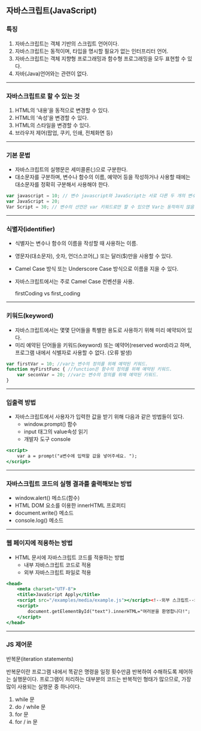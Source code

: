 ## 자바스크립트(JavaScript)

### 특징

1. 자바스크립트는 객체 기반의 스크립트 언어이다.
2. 자바스크립트는 동적이며, 타입을 명시할 필요가 없는 인터프리터 언어.
3. 자바스크립트는 객체 지향형 프로그래밍과 함수형 프로그래밍을 모두 표현할 수 있다.
4. 자바(Java)언어와는 관련이 없다.

---

### 자바스크립트로 할 수 있는 것

1. HTML의 ‘내용’을 동적으로 변경할 수 있다.
2. HTML의 ‘속성’을 변경할 수 있다.
3. HTML의 스타일을 변경할 수 있다.
4. 브라우저 제어(팝업, 쿠키, 인쇄, 전체화면 등)

---

### 기본 문법

- 자바스크립트의 실행문은 세미콜론(;)으로 구분한다.
- 대소문자를 구분하며, 변수나 함수의 이름, 예약어 등을 작성하거나 사용할 때에는 대소문자를 정확히 구분해서 사용해야 한다.

```jsx
var javascript = 10; // 변수 javascript와 JavaScript는 서로 다른 두 개의 변수로 인식됨.
var JavaScript = 20;
Var Script = 30; // 변수의 선언은 var 키워드로만 할 수 있으면 Var는 동작하지 않음.
```

---

### 식별자(identifier)

- 식별자는 변수나 함수의 이름을 작성할 때 사용하는 이름.
- 영문자(대소문자), 숫자, 언더스코어(_) 또는 달러($)만을 사용할 수 있다.
- Camel Case 방식 또는 Underscore Case 방식으로 이름을 지을 수 있다.
- 자바스크립트에서는 주로 Camel Case 컨벤션을 사용.
    
    firstCoding vs first_coding
    

---

### 키워드(keyword)

- 자바스크립트에서는 몇몇 단어들을 특별한 용도로 사용하기 위해 미리 예약되어 있다.
- 미리 예약된 단어들을 키워드(keyword) 또는 예약어(reserved word)라고 하며, 프로그램 내에서 식별자로 사용할 수 없다. (오류 발생)

```jsx
var firstVar = 10; //var는 변수의 정의를 위해 예약된 키워드.
function myFirstFunc { //function은 함수의 정의를 위해 예약된 키워드.
	var seconVar = 20; //var는 변수의 정의를 위해 예약된 키워드.
}
```

---

### 입출력 방법

- 자바스크립트에서 사용자가 입력한 값을 받기 위해 다음과 같은 방법들이 있다.
    - window.prompt() 함수
    - input 태그의 value속성 읽기
    - 개발자 도구 console

```jsx
<script>
	var a = prompt("a변수에 입력할 값을 넣어주세요. ");
</script>
```

---

### 자바스크립트 코드의 실행 결과를 출력해보는 방법

- window.alert() 메소드(함수)
- HTML DOM 요소를 이용한 innerHTML 프로퍼티
- document.write() 메소드
- console.log() 메소드

---

### 웹 페이지에 적용하는 방법

- HTML 문서에 자바스크립트 코드를 적용하는 방법
    - 내부 자바스크립트 코드로 적용
    - 외부 자바스크립트 파일로 적용

```jsx
<head>
	<meta charset="UTF-8">
	<title>JavaScript Apply</title>
	<script src="/examples/media/example.js"></script><!--외부 스크립트-->
	<script>
		document.getElementById("text").innerHTML="여러분을 환영합니다!";
	</script>
</head>
```

---

### JS 제어문

반복문(iteration statements)

반복문이란 프로그램 내에서 똑같은 명령을 일정 횟수만큼 반복하여 수해하도록 제어하는 실행문이다. 프로그램이 처리하는 대부분의 코드는 반복적인 형태가 많으므로, 가장 많이 사용되는 실행문 중 하나이다.

1. while 문
2. do / while 문
3. for 문
4. for / in 문
